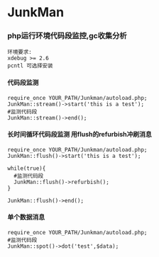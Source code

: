 # JunkMan

### php运行环境代码段监控,gc收集分析

    环境要求:
    xdebug >= 2.6
    pcntl 可选择安装
    

#### 代码段监测

    require_once YOUR_PATH/Junkman/autoload.php;
    JunkMan::stream()->start('this is a test');
    #监测代码段
    JunkMan::stream()->end();
    
    
#### 长时间循环代码段监测 用flush的refurbish冲刷消息

    require_once YOUR_PATH/Junkman/autoload.php;
    JunkMan::flush()->start('this is a test');
    
    while(true){
      #监测代码段
      JunkMan::flush()->refurbish();
    }
    
    JunkMan::flush()->end();   
    
#### 单个数据消息

    require_once YOUR_PATH/Junkman/autoload.php;
    #监测代码段
    JunkMan::spot()->dot('test',$data); 
